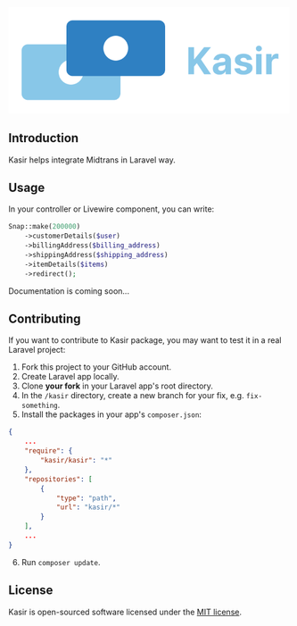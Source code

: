 <p align="center">
    <img src="art/svg/logo-wordmark-side.svg" alt="Kasir Logo">
</p>

<!--
<p align="center">
    <a href="https://packagist.org/packages/kasir/kasir"><img alt="Packagist Downloads" src="https://img.shields.io/packagist/dt/kasir/kasir"></a>
    <a href="https://packagist.org/packages/kasir/kasir"><img alt="Packagist PHP Version Support" src="https://img.shields.io/packagist/php-v/kasirphp/kasir"></a>
    <a href="https://packagist.org/packages/kasir/kasir"><img src="https://img.shields.io/packagist/l/kasir/kasir" alt="License"></a>
</p>
-->

## Introduction

Kasir helps integrate Midtrans in Laravel way.

## Usage

In your controller or Livewire component, you can write:

```php
Snap::make(200000)
    ->customerDetails($user)
    ->billingAddress($billing_address)
    ->shippingAddress($shipping_address)
    ->itemDetails($items)
    ->redirect();
```

Documentation is coming soon...

## Contributing

If you want to contribute to Kasir package, you may want to test it in a real Laravel project:

1. Fork this project to your GitHub account.
2. Create Laravel app locally.
3. Clone **your fork** in your Laravel app's root directory.
4. In the `/kasir` directory, create a new branch for your fix, e.g. `fix-something`.
5. Install the packages in your app's `composer.json`:

```json
{
    ...
    "require": {
        "kasir/kasir": "*"
    },
    "repositories": [
        {
            "type": "path",
            "url": "kasir/*"
        }
    ],
    ...
}
```

6. Run `composer update`.

## License

Kasir is open-sourced software licensed under the [MIT license](LICENSE.md).
